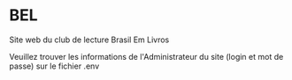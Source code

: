 # BEL
Site web du club de lecture Brasil Em Livros

Veuillez trouver les informations de l'Administrateur du site (login et mot de passe) sur le fichier .env